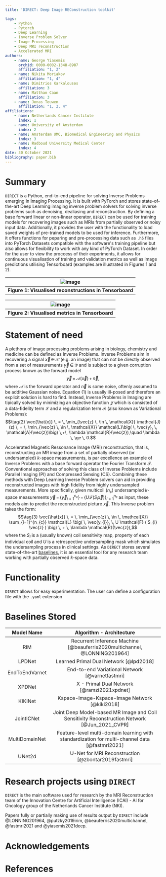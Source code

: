 ```yaml
---
title: 'DIRECT: Deep Image REConstruction toolkit'

tags:
    - Python
    - Pytorch
    - Deep Learning
    - Inverse Problem Solver
    - Image Processing
    - Deep MRI reconstruction
    - Accelerated MRI
authors:
    - name: George Yiasemis
      orchid: 0000-0002-1348-8987
      affiliation: "1, 2"
    - name: Nikita Moriakov
      affiliation: "1, 4"
    - name: Dimitrios Karkalousos
      affiliation: 3
    - name: Matthan Caan
      affiliation: 3
    - name: Jonas Teuwen
      affiliation: "1, 2, 4"
affiliations:
    - name: Netherlands Cancer Institute
      index: 1
    - name: University of Amsterdam
      index: 2
    - name: Amsterdam UMC, Biomedical Engineering and Physics
      index: 3
    - name: Radboud University Medical Center
      index: 4
date: 30 October 2021
bibliography: paper.bib
---
```


# Summary

`DIRECT` is a Python, end-to-end pipeline for solving Inverse Problems emerging in Imaging Processing. It is built with PyTorch and stores state-of-the-art Deep Learning imaging inverse problem solvers for solving inverse problems such as denoising, dealiasing and reconstruction. By defining a base forward linear or non-linear operator, `DIRECT` can be used for training models for recovering images such as MRIs from partially observed or noisy input data. Additionally, it provides the user with the functionality to load saved weights of pre-trained models to be used for inference. Furthermore, it offers functions for peparing and pre-processing data such as `.h5` files into PyTorch Datasets compatible with the software's training pipeline but also allows for flexibility to work with any kind of PyTorch Dataset. In order for the user to view the proccess of their experiments, it allows for continuous visualisation of training and validation metrics as well as image predictions utilising Tensorboard (examples are illustrated in Figures 1 and 2).

| ![image](https://user-images.githubusercontent.com/71031687/138093195-67004ec7-6bfd-448b-ba53-4cdd291a471b.png) |
|:--:|
| <b> Figure 1:  Visualised reconstructions in Tensorboard <b> |

| ![image](https://user-images.githubusercontent.com/71031687/138097866-221aebb5-9aa3-4b8b-8a95-c0541ae52bb1.png) |
|:--:|
| <b> Figure 2:  Visualised metrics in Tensorboard <b> |   
 
# Statement of need

A plethora of image processing problems arising in biology, chemistry and medicine can be defined as Inverse Problems. Inverse Problems aim in recovering a signal $\vec{x} \, \in \, \mathcal{X}$ (e.g. an image) that can not  be directly observed from a set of measurements $\vec{y} \, \in \, \mathcal{Y}$ and is subject to a given corruption process known as the forward model $$\tag{1} \vec{y} \, = \, \mathcal{A}(\vec{x}) \,+\,\vec{n},$$ where $\mathcal{A}$ is the forward operator and $\vec{n}$ is some noise, oftenly assumed to be additive Gaussian noise. Equation (1) is usually ill-posed and therefore an explicit solution is hard to find. Instead, Inverse Problems in Imaging are tipically solved by minimizing an objective function $\mathcal{J}$ which is consisted of a data-fidelity term $\mathcal{L}$ and a regularization term $\mathcal{R}$ (also known as Variational Problems):
$$\tag{2}  \vec{\hat{x}} \, = \, \min_{\vec{z} \, \in \, \mathcal{X}} \mathcal{J}(z) \, = \, \min_{\vec{z} \, \in \,  \mathcal{X}} \mathcal{L}\big( \, \vec{y}, \, \mathcal{A}(\vec{z})\big) \,+\, \lambda \mathcal{R}(\vec{z}),\quad \lambda \, \ge \, 0.$$ 

Accelerated Magnetic Ressonance Image (MRI) reconstruction, that is, reconstructing an MR image from a set of partially observed (or undersampled) $k$-space measurements, is par excellence an example of Inverse Problems with a base forward operator the Fourier Transform $\mathcal{F}$.  Conventional approaches of solving this class of Inverse Problems include Parallel Imaging (PI) and Compressed Sensing (CS). Combining these methods with Deep Learning Inverse Problem solvers can aid in providing reconstructed images with high fidelity from highly undersampled measurements. More specifically, given multicoil ($n_c$) undersampled $k$-space measurements $\vec{y} \, = \, \{ \vec{y}_{i=1}^{n_{c}} \} \, = \, \{ U \mathcal{F} ( S_{i} \vec{x} ) \}_{i=1}^{n_{c}}$ as input,  these models aim to predict the reconstructed picture $\vec{x}$. This Inverse problem takes the form:
$$\tag{3}   \vec{\hat{x}} \, = \, \min_{\vec{z} \, \in \,  \mathcal{X}} \sum_{i=1}^{n_{c}} \mathcal{L} \big( \, \vec{y_{i}}, \, U \mathcal{F} ( S_{i} \vec{z} ) \big) \, + \, \lambda \mathcal{R}(\vec{z}),$$
where the $S_{i}$ is a (usually known) coil sensitivity map, property of each individual coil and $U$ is a retrospective undersampling mask which simulates the undersampling process in clinical settings. 
As `DIRECT` stores several state-of-the-art [baselines](#baselines-stored), it is an essential tool for any research team working with partially observed $k$-space data.

# Functionality

`DIRECT` allows for easy experimentation. The user can define a configuration file with the `.yaml` extension 


# Baselines Stored

|   Model Name   |                                      Algorithm - Architecture                                      |
|:--------------:|:--------------------------------------------------------------------------------------------------:|
|       RIM      |              Recurrent Inference Machine [@beauferris2020multichannel, @LONNING201964]             |
|     LPDNet     |                               Learned Primal Dual Network [@lpd2018]                               |
| EndToEndVarnet |                           End-to-end Variational Network [@varnetfastmri]                          |
|     XPDNet     |                             X - Primal Dual Network [@ramzi2021xpdnet]                             |
|     KIKINet    |                            Kspace-Image-Kspace-Image Network [@kiki2018]                           |
|   JointICNet   |  Joint Deep Model-based MR Image and Coil <br>Sensitivity Reconstruction Network [@Jun_2021_CVPR]  |
| MultiDomainNet | Feature-level multi-domain learning with <br>standardization for multi-channel data [@fastmri2021] |
|     UNet2d     |                         U-Net for MRI Reconstruction [@zbontar2019fastmri]                         |
    
 
# Research projects using `DIRECT`

`DIRECT` is the main software used for research by the MRI Reconstruction team of the Innovation Centre for Artificial Intelligence (ICAI) - AI for Oncology group of the Netherlands Cancer Institute (NKI).

Papers fully or partially making use of results output by `DIRECT` include @LONNING201964, @putzky2019irim, @beauferris2020multichannel, @fastmri2021 and @yiasemis2021deep.


# Acknowledgements


# References
